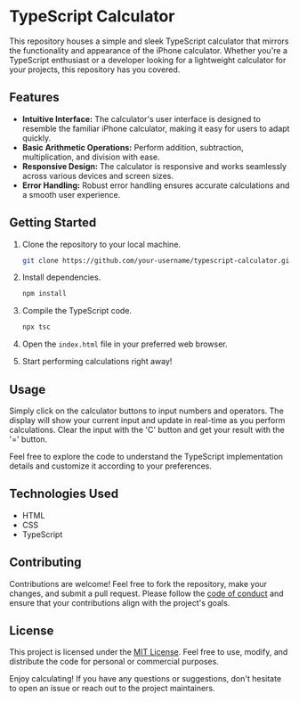 # TypeScript Calculator

This repository houses a simple and sleek TypeScript calculator that mirrors the functionality and appearance of the iPhone calculator. Whether you're a TypeScript enthusiast or a developer looking for a lightweight calculator for your projects, this repository has you covered.

## Features

- **Intuitive Interface:** The calculator's user interface is designed to resemble the familiar iPhone calculator, making it easy for users to adapt quickly.
- **Basic Arithmetic Operations:** Perform addition, subtraction, multiplication, and division with ease.
- **Responsive Design:** The calculator is responsive and works seamlessly across various devices and screen sizes.
- **Error Handling:** Robust error handling ensures accurate calculations and a smooth user experience.

## Getting Started

1. Clone the repository to your local machine.
   ```bash
   git clone https://github.com/your-username/typescript-calculator.git
   ```

2. Install dependencies.
   ```bash
   npm install
   ```

3. Compile the TypeScript code.
   ```bash
   npx tsc
   ```

4. Open the `index.html` file in your preferred web browser.

5. Start performing calculations right away!

## Usage

Simply click on the calculator buttons to input numbers and operators. The display will show your current input and update in real-time as you perform calculations. Clear the input with the 'C' button and get your result with the '=' button.

Feel free to explore the code to understand the TypeScript implementation details and customize it according to your preferences.

## Technologies Used

- HTML
- CSS
- TypeScript

## Contributing

Contributions are welcome! Feel free to fork the repository, make your changes, and submit a pull request. Please follow the [code of conduct](CODE_OF_CONDUCT.md) and ensure that your contributions align with the project's goals.

## License

This project is licensed under the [MIT License](LICENSE). Feel free to use, modify, and distribute the code for personal or commercial purposes.

Enjoy calculating! If you have any questions or suggestions, don't hesitate to open an issue or reach out to the project maintainers.
